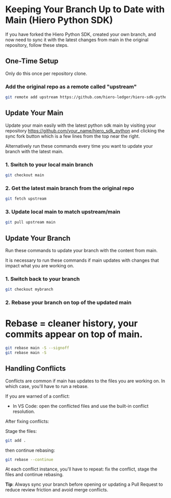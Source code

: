 # Keeping Your Branch Up to Date with Main (Hiero Python SDK)

If you have forked the Hiero Python SDK, created your own branch, and now need to sync it with the latest changes from main in the original repository, follow these steps.

## One-Time Setup

Only do this once per repository clone.

### Add the original repo as a remote called "upstream"
```bash
git remote add upstream https://github.com/hiero-ledger/hiero-sdk-python.git
```

## Update Your Main

Update your main easily with the latest python sdk main by visiting your repository https://github.com/your_name/hiero_sdk_python and clicking the sync fork button which is a few lines from the top near the right.

Alternatively run these commands every time you want to update your branch with the latest main.

### 1. Switch to your local main branch
```bash
git checkout main
```

### 2. Get the latest main branch from the original repo
```bash
git fetch upstream
```

### 3. Update local main to match upstream/main
```bash
git pull upstream main
```

## Update Your Branch

Run these commands to update your branch with the content from main.

It is necessary to run these commands if main updates with changes that impact what you are working on. 

### 1. Switch back to your branch
```bash
git checkout mybranch
```

### 2. Rebase your branch on top of the updated main
# Rebase = cleaner history, your commits appear on top of main.
```bash
git rebase main -S --signoff
git rebase main -S
```

## Handling Conflicts

Conflicts are common if main has updates to the files you are working on. In which case, you'll have to run a rebase.

If you are warned of a conflict:

- In VS Code: open the conflicted files and use the built-in conflict resolution.

After fixing conflicts:

Stage the files:
```bash
git add .
```
then continue rebasing: 
```bash
git rebase --continue
```
At each conflict instance, you'll have to repeat: fix the conflict, stage the files and continue rebasing.

**Tip**: Always sync your branch before opening or updating a Pull Request to reduce review friction and avoid merge conflicts.